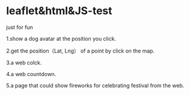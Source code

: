# leaflet&html&JS-test
just for fun

1.show a dog avatar at the position you click.

2.get the position（Lat, Lng） of a point by click on the map.

3.a web colck.

4.a web countdown.

5.a page that could show fireworks for celebrating festival from the web.


